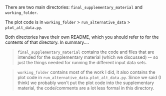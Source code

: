 There are two main directories: ```final_supplementary_material``` and ```working_folder```.

The plot code is in ```working_folder``` > ```run_alternative_data``` > ```plot_alt_data.py```.

Both directories have their own README, which you should refer to for the contents of that directory. In summary....
 > ```final_supplementary_material``` contains the code and files that are intended for the supplementary material (which we discussed) -- so just the things needed for running the different input data sets. 
 
 > ```working_folder``` contains most of the work I did, it also contains the plot code in ```run_alternative_data.plot_alt_data.py```. Since we said (I think) we probably won't put the plot code into the supplementary material, the code/comments are a lot less formal in this directory.




